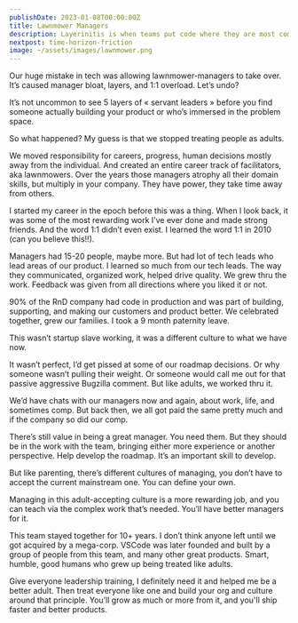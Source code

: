 ```yaml
---
publishDate: 2023-01-08T00:00:00Z
title: Lawnmower Managers
description: Layerinitis is when teams put code where they are most comfortable while optimizing for speed vs putting the code where it belongs when considering a longer term perspective on the overall software system.
nextpost: time-horizon-friction
image: ~/assets/images/lawnmower.png
---
```


Our huge mistake in tech was allowing lawnmower-managers to take over. It’s caused manager bloat, layers, and 1:1 overload. Let’s undo?

It’s not uncommon to see 5 layers of « servant leaders » before you find someone actually building your product or who’s immersed in the problem space.

So what happened? My guess is that we stopped treating people as adults.

We moved responsibility for careers, progress, human decisions mostly away from the individual. And created an entire career track of facilitators, aka lawnmowers. Over the years those managers atrophy all their domain skills, but multiply in your company. They have power, they take time away from others.

I started my career in the epoch before this was a thing. When I look back, it was some of the most rewarding work I’ve ever done and made strong friends. And the word 1:1 didn’t even exist. I learned the word 1:1 in 2010 (can you believe this!!).

Managers had 15-20 people, maybe more. But had lot of tech leads who lead areas of our product. I learned so much from our tech leads. The way they communicated, organized work, helped drive quality. We grew thru the work. Feedback was given from all directions where you liked it or not.

90% of the RnD company had code in production and was part of building, supporting, and making our customers and product better. We celebrated together, grew our families. I took a 9 month paternity leave.

This wasn’t startup slave working, it was a different culture to what we have now.

It wasn’t perfect, I’d get pissed at some of our roadmap decisions. Or why someone wasn’t pulling their weight. Or someone would call me out for that passive aggressive Bugzilla comment. But like adults, we worked thru it.

We’d have chats with our managers now and again, about work, life, and sometimes comp. But back then, we all got paid the same pretty much and if the company so did our comp.

There’s still value in being a great manager. You need them. But they should be in the work with the team, bringing either more experience or another perspective. Help develop the roadmap. It’s an important skill to develop.

But like parenting, there’s different cultures of managing, you don’t have to accept the current mainstream one. You can define your own.

Managing in this adult-accepting culture is a more rewarding job, and you can teach via the complex work that’s needed. You’ll have better managers for it.

This team stayed together for 10+ years. I don’t think anyone left until we got acquired by a mega-corp. VSCode was later founded and built by a group of people from this team, and many other great products. Smart, humble, good humans who grew up being treated like adults.

Give everyone leadership training, I definitely need it and helped me be a better adult. Then treat everyone like one and build your org and culture around that principle. You’ll grow as much or more from it, and you'll ship faster and better products.
